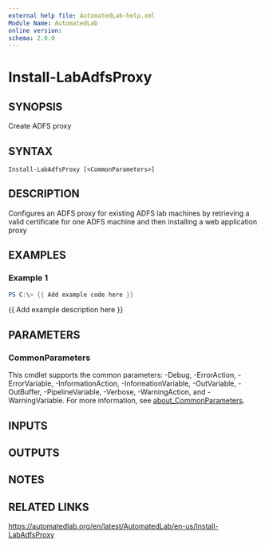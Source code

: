 ```yaml
---
external help file: AutomatedLab-help.xml
Module Name: AutomatedLab
online version:
schema: 2.0.0
---
```


# Install-LabAdfsProxy

## SYNOPSIS
Create ADFS proxy

## SYNTAX

```
Install-LabAdfsProxy [<CommonParameters>]
```

## DESCRIPTION
Configures an ADFS proxy for existing ADFS lab machines by retrieving a valid certificate for one ADFS machine and then installing a web application proxy

## EXAMPLES

### Example 1
```powershell
PS C:\> {{ Add example code here }}
```

{{ Add example description here }}

## PARAMETERS

### CommonParameters
This cmdlet supports the common parameters: -Debug, -ErrorAction, -ErrorVariable, -InformationAction, -InformationVariable, -OutVariable, -OutBuffer, -PipelineVariable, -Verbose, -WarningAction, and -WarningVariable. For more information, see [about_CommonParameters](http://go.microsoft.com/fwlink/?LinkID=113216).

## INPUTS

## OUTPUTS

## NOTES

## RELATED LINKS
https://automatedlab.org/en/latest/AutomatedLab/en-us/Install-LabAdfsProxy
